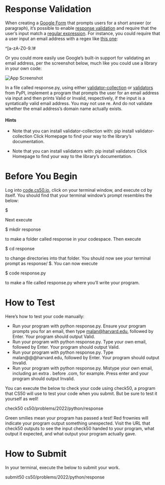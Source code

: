 # Response Validation

When creating a [Google Form](https://www.google.com/forms/about/) that prompts users for a short answer (or paragraph), it’s possible to enable [response validation](https://support.google.com/docs/answer/3378864) and require that the user’s input match a [regular expression](https://support.google.com/a/answer/1371415). For instance, you could require that a user input an email address with a regex like [this one](https://html.spec.whatwg.org/multipage/input.html#valid-e-mail-address):

^[a-zA-Z0-9.!#$%&'*+\/=?^_`{|}~-]+@[a-zA-Z0-9](?:[a-zA-Z0-9-]{0,61}[a-zA-Z0-9])?(?:\.[a-zA-Z0-9](?:[a-zA-Z0-9-]{0,61}[a-zA-Z0-9])?)*$

Or you could more easily use Google’s built-in support for validating an email address, per the screenshot below, much like you could use a library in your own code:



![App Screenshot](https://cs50.harvard.edu/python/2022/psets/7/response/form.png)

In a file called response.py, using either [validator-collection](https://pypi.org/project/validator-collection/) or [validators](https://github.com/kvesteri/validators) from PyPI, implement a program that prompts the user for an email address via input and then prints Valid or Invalid, respectively, if the input is a syntatically valid email address. You may not use re. And do not validate whether the email address’s domain name actually exists.

#### Hints

* Note that you can install validator-collection with:
pip install validator-collection
Click Homepage to find your way to the library’s documentation.

* Note that you can install validators with:
pip install validators
Click Homepage to find your way to the library’s documentation.

# Before You Begin
Log into [code.cs50.io](https://code.cs50.io/), click on your terminal window, and execute cd by itself. You should find that your terminal window’s prompt resembles the below:

$

Next execute

$ mkdir response

to make a folder called response in your codespace.
Then execute

$ cd response

to change directories into that folder. You should now see your terminal prompt as response/ $. You can now execute

$ code response.py

to make a file called response.py where you’ll write your program.

# How to Test

Here’s how to test your code manually:

* Run your program with python response.py. Ensure your program prompts you for an email, then type malan@harvard.edu, followed by Enter. Your program should output Valid.
* Run your program with python response.py. Type your own email, followed by Enter. Your program should output Valid.
* Run your program with python response.py. Type malan@@@harvard.edu, followed by Enter. Your program should output Invalid.
* Run your program with python response.py. Mistype your own email, including an extra . before .com, for example. Press enter and your program should output Invalid.

You can execute the below to check your code using check50, a program that CS50 will use to test your code when you submit. But be sure to test it yourself as well!

check50 cs50/problems/2022/python/response

Green smilies mean your program has passed a test! Red frownies will indicate your program output something unexpected. Visit the URL that check50 outputs to see the input check50 handed to your program, what output it expected, and what output your program actually gave.

# How to Submit

In your terminal, execute the below to submit your work.

submit50 cs50/problems/2022/python/response
